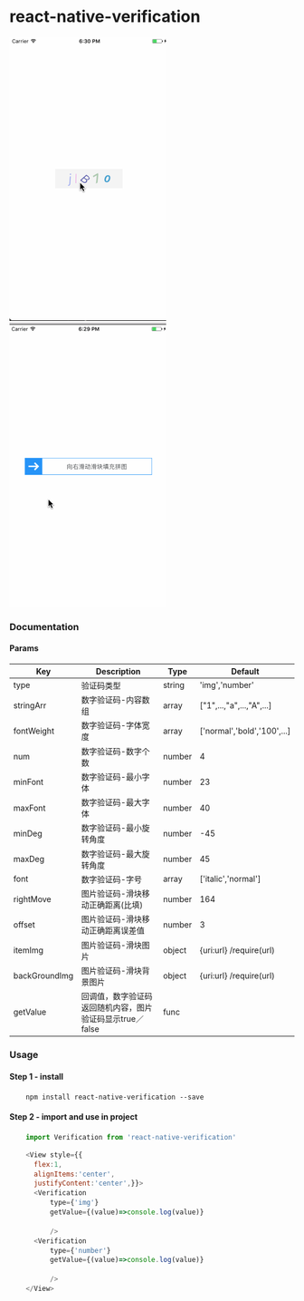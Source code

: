 
# react-native-verification

![image](./images/number.gif)
![image](./images/img.gif)
### Documentation

#### Params

|Key | Description | Type | Default|
| --- | ----------- | ---- | ------ |
|type         |   验证码类型                 |string  | 'img','number'
|stringArr    |   数字验证码-内容数组         |array   |["1",...,"a",...,"A",...]    |
|fontWeight   |   数字验证码-字体宽度         |array   |['normal','bold','100',...]  |
|num          |   数字验证码-数字个数         |number  |4                            |
|minFont      |   数字验证码-最小字体         |number  |23                           |
|maxFont      |   数字验证码-最大字体         |number   |40                          |
|minDeg       |   数字验证码-最小旋转角度      |number   |-45                         |
|maxDeg       |   数字验证码-最大旋转角度      |number   |45                          |
|font         |   数字验证码-字号             |array   |['italic','normal']          |
|rightMove    |   图片验证码-滑块移动正确距离(比填)   |number  |164                     |               
|offset       |   图片验证码-滑块移动正确距离误差值         |number   |3                |
|itemImg      |   图片验证码-滑块图片         |object  |{uri:url} /require(url)       |
|backGroundImg|   图片验证码-滑块背景图片         |object   |{uri:url} /require(url)   |
|getValue     |   回调值，数字验证码返回随机内容，图片验证码显示true／false   |func   |     |




### Usage

#### Step 1 - install

```
	npm install react-native-verification --save
```


#### Step 2 - import and use in project

```javascript
    import Verification from 'react-native-verification'
```
```javascript
    <View style={{ 
      flex:1,
      alignItems:'center',
      justifyContent:'center',}}>
      <Verification 
          type={'img'} 
          getValue={(value)=>console.log(value)}  
         
          />
      <Verification 
          type={'number'} 
          getValue={(value)=>console.log(value)}  
         
          />
    </View>
	
```

